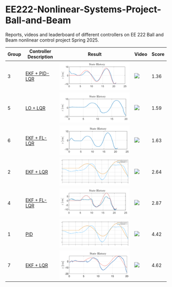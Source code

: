 # EE222-Nonlinear-Systems-Project-Ball-and-Beam
Reports, videos and leaderboard of different controllers on EE 222 Ball and Beam nonlinear control project Spring 2025.

| Group | Controller Description | Result | Video | Score |
|-------|-------------------------|--------|--------|-------|
| 3 | [EKF + PID-LQR](./3/3.pdf) | ![Result](./3/3.png) | <img src="./3/3.gif" width="400"/> | 1.36 |
| 5 | [LO + LQR](./5/5.pdf) | ![Result](./5/5.png) | <img src="./5/5.gif" width="400"/> | 1.59 |
| 6 | [EKF + FL-LQR](./6/6.pdf) | ![Result](./6/6.png) | <img src="./6/6.gif" width="400"/> | 1.63 |
| 2 | [EKF + LQR](./2/2.pdf) | ![Result](./2/2.png) | <img src="./2/2.gif" width="400"/> | 2.64 |
| 4 | [EKF + FL-LQR](./4/4.pdf) | ![Result](./4/4.png) | <img src="./4/4.gif" width="400"/> | 2.87 |
| 1 | [PID](./1/1.pdf) | ![Result](./1/1.png) | <img src="./1/1.gif" width="400"/> | 4.42 |
| 7 | [EKF + LQR](./7/7.pdf) | ![Result](./7/7.png) | <img src="./7/7.gif" width="400"/> | 4.62 |
